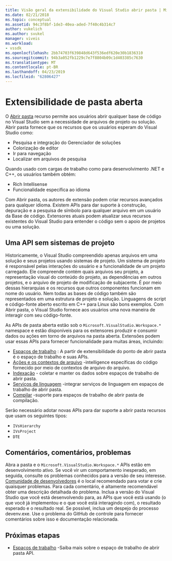 ```yaml
---
title: Visão geral da extensibilidade do Visual Studio abrir pasta | Microsoft Docs
ms.date: 02/21/2018
ms.topic: conceptual
ms.assetid: 94c3f8bf-1de3-40ea-aded-7f40c4b314c7
author: vukelich
ms.author: svukel
manager: viveis
ms.workload:
- vssdk
ms.openlocfilehash: 2bb74703f639848d643f536edf620e30b1836310
ms.sourcegitcommit: 94b3a052fb1229c7e7f8804b09c1d403385c7630
ms.translationtype: MT
ms.contentlocale: pt-BR
ms.lasthandoff: 04/23/2019
ms.locfileid: "62806427"
---
```

# <a name="open-folder-extensibility"></a>Extensibilidade de pasta aberta

O [Abrir pasta](../ide/develop-code-in-visual-studio-without-projects-or-solutions.md) recurso permite aos usuários abrir qualquer base de código no Visual Studio sem a necessidade de arquivos de projeto ou solução. Abrir pasta fornece que os recursos que os usuários esperam do Visual Studio como:

* Pesquisa e integração do Gerenciador de soluções
* Colorização de editor
* Ir para navegação
* Localizar em arquivos de pesquisa

Quando usado com cargas de trabalho como para desenvolvimento .NET e C++, os usuários também obtém:

* Rich Intellisense
* Funcionalidade específica ao idioma

Com Abrir pasta, os autores de extensão podem criar recursos avançados para qualquer idioma. Existem APIs para dar suporte à construção, depuração e a pesquisa de símbolo para qualquer arquivo em um usuário da Base de código. Extensores atuais podem atualizar seus recursos existentes do Visual Studio para entender o código sem o apoio de projetos ou uma solução.

## <a name="an-api-without-project-systems"></a>Uma API sem sistemas de projeto

Historicamente, o Visual Studio compreendido apenas arquivos em uma solução e seus projetos usando sistemas de projeto. Um sistema de projeto é responsável pelas interações do usuário e a funcionalidade de um projeto carregado. Ele compreende contém quais arquivos seu projeto, a representação visual do conteúdo do projeto, as dependências em outros projetos, e o arquivo de projeto de modificação de subjacente. É por meio dessas hierarquias e os recursos que outros componentes funcionam em nome do usuário. Nem todas as bases de código também são representados em uma estrutura de projeto e solução. Linguagens de script e código-fonte aberto escrito em C++ para Linux são bons exemplos. Com Abrir pasta, o Visual Studio fornece aos usuários uma nova maneira de interagir com seu código-fonte.

As APIs de pasta aberta estão sob o `Microsoft.VisualStudio.Workspace.*` namespace e estão disponíveis para os extensores produzir e consumir dados ou ações em torno de arquivos na pasta aberta. Extensões podem usar essas APIs para fornecer funcionalidade para muitas áreas, incluindo:

- [Espaços de trabalho](workspaces.md) : A partir de extensibilidade do ponto de abrir pasta é o espaço de trabalho e suas APIs.
- [Ações e os contextos de arquivo](workspace-file-contexts.md) -intelligence específicas do código fornecido por meio de contextos de arquivo do arquivo.
- [Indexação](workspace-indexing.md) - coletar e manter os dados sobre espaços de trabalho de abrir pasta.
- [Serviços de linguagem](workspace-language-services.md) -integrar serviços de linguagem em espaços de trabalho de abrir pasta.
- [Compilar](workspace-build.md) -suporte para espaços de trabalho de abrir pasta de compilação.

Serão necessário adotar novas APIs para dar suporte a abrir pasta recursos que usam os seguintes tipos:

- `IVsHierarchy`
- `IVsProject`
- `DTE`

## <a name="feedback-comments-issues"></a>Comentários, comentários, problemas

Abra a pasta e o `Microsoft.VisualStudio.Workspace.*` APIs estão em desenvolvimento ativo. Se você vir um comportamento inesperado, em seguida, consulte os problemas conhecidos para a versão de seu interesse. [Comunidade de desenvolvedores](https://developercommunity.visualstudio.com) é o local recomendado para votar e crie quaisquer problemas. Para cada comentário, é altamente recomendável obter uma descrição detalhada do problema. Inclua a versão do Visual Studio que você está desenvolvendo para, as APIs que você está usando (o que você já implementou e o que você está interagindo com), o resultado esperado e o resultado real. Se possível, inclua um despejo do processo devenv.exe. Use o problema do GitHub de controle para fornecer comentários sobre isso e documentação relacionada.

## <a name="next-steps"></a>Próximas etapas

* [Espaços de trabalho](workspaces.md) -Saiba mais sobre o espaço de trabalho de abrir pasta API.